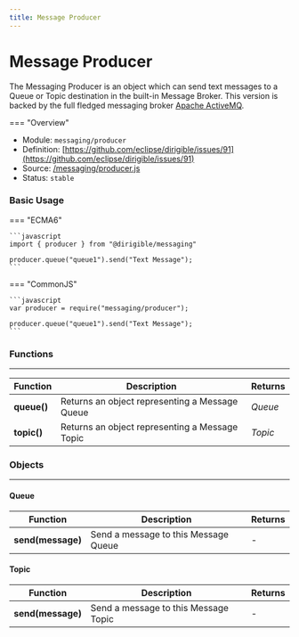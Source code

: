 ```yaml
---
title: Message Producer
---
```


Message Producer
===

The Messaging Producer is an object which can send text messages to a Queue or Topic destination in the built-in Message Broker. This version is backed by the full fledged messaging broker [Apache ActiveMQ](http://activemq.apache.org/).

=== "Overview"
- Module: `messaging/producer`
- Definition: [https://github.com/eclipse/dirigible/issues/91](https://github.com/eclipse/dirigible/issues/91)
- Source: [/messaging/producer.js](https://github.com/eclipse/dirigible/blob/master/components/api-messaging/src/main/resources/META-INF/dirigible/messaging/producer.js)
- Status: `stable`


### Basic Usage

=== "ECMA6"

    ```javascript
    import { producer } from "@dirigible/messaging"

    producer.queue("queue1").send("Text Message");
    ```

=== "CommonJS"

    ```javascript
    var producer = require("messaging/producer");

    producer.queue("queue1").send("Text Message");
    ```


### Functions

---

Function     | Description | Returns
------------ | ----------- | --------
**queue()**   | Returns an object representing a Message Queue | *Queue*
**topic()**   | Returns an object representing a Message Topic | *Topic*


### Objects

---

#### Queue

Function     | Description | Returns
------------ | ----------- | --------
**send(message)**   | Send a message to this Message Queue | -


#### Topic

Function     | Description | Returns
------------ | ----------- | --------
**send(message)**   | Send a message to this Message Topic | -
